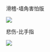 滑稽-墙角害怕版

![](http://o7yupdhjc.bkt.clouddn.com/17-6-6/94127539.jpg)

悲伤-比手指

![](https://ooo.0o0.ooo/2017/06/23/594d21670f438.gif)
